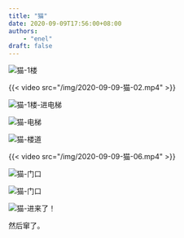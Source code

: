 ```yaml
---
title: "猫"
date: 2020-09-09T17:56:00+08:00
authors:
    - "enel"
draft: false
---
```


![猫-1楼](/img/2020-09-09-猫-01.jpg)

{{< video src="/img/2020-09-09-猫-02.mp4" >}}

![猫-1楼-进电梯](/img/2020-09-09-猫-03.jpg)

![猫-电梯](/img/2020-09-09-猫-04.jpg)

![猫-楼道](/img/2020-09-09-猫-05.jpg)

{{< video src="/img/2020-09-09-猫-06.mp4" >}}

![猫-门口](/img/2020-09-09-猫-07.jpg)

![猫-门口](/img/2020-09-09-猫-08.jpg)

![猫-进来了！](/img/2020-09-09-猫-09.jpg)

然后窜了。
